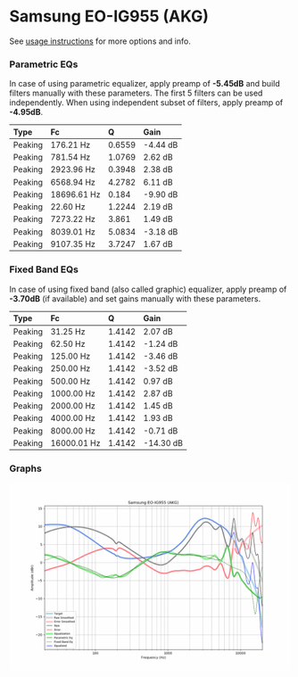# Samsung EO-IG955 (AKG)
See [usage instructions](https://github.com/jaakkopasanen/AutoEq#usage) for more options and info.

### Parametric EQs
In case of using parametric equalizer, apply preamp of **-5.45dB** and build filters manually
with these parameters. The first 5 filters can be used independently.
When using independent subset of filters, apply preamp of **-4.95dB**.

| Type    | Fc          |      Q | Gain     |
|:--------|:------------|:-------|:---------|
| Peaking | 176.21 Hz   | 0.6559 | -4.44 dB |
| Peaking | 781.54 Hz   | 1.0769 | 2.62 dB  |
| Peaking | 2923.96 Hz  | 0.3948 | 2.38 dB  |
| Peaking | 6568.94 Hz  | 4.2782 | 6.11 dB  |
| Peaking | 18696.61 Hz | 0.184  | -9.90 dB |
| Peaking | 22.60 Hz    | 1.2244 | 2.19 dB  |
| Peaking | 7273.22 Hz  | 3.861  | 1.49 dB  |
| Peaking | 8039.01 Hz  | 5.0834 | -3.18 dB |
| Peaking | 9107.35 Hz  | 3.7247 | 1.67 dB  |

### Fixed Band EQs
In case of using fixed band (also called graphic) equalizer, apply preamp of **-3.70dB**
(if available) and set gains manually with these parameters.

| Type    | Fc          |      Q | Gain      |
|:--------|:------------|:-------|:----------|
| Peaking | 31.25 Hz    | 1.4142 | 2.07 dB   |
| Peaking | 62.50 Hz    | 1.4142 | -1.24 dB  |
| Peaking | 125.00 Hz   | 1.4142 | -3.46 dB  |
| Peaking | 250.00 Hz   | 1.4142 | -3.52 dB  |
| Peaking | 500.00 Hz   | 1.4142 | 0.97 dB   |
| Peaking | 1000.00 Hz  | 1.4142 | 2.87 dB   |
| Peaking | 2000.00 Hz  | 1.4142 | 1.45 dB   |
| Peaking | 4000.00 Hz  | 1.4142 | 1.93 dB   |
| Peaking | 8000.00 Hz  | 1.4142 | -0.71 dB  |
| Peaking | 16000.01 Hz | 1.4142 | -14.30 dB |

### Graphs
![](./Samsung%20EO-IG955%20(AKG).png)